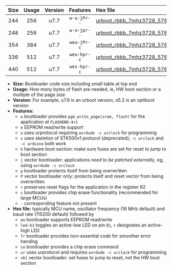 |Size|Usage|Version|Features|Hex file|
|:-:|:-:|:-:|:-:|:--|
|244|256|u7.7|`w-u-jPr--`|[urboot_rbbb_7mhz3728_57600bps_led+b5_ur_vbl.hex](https://raw.githubusercontent.com/stefanrueger/urboot.hex/main/boards/rbbb/fcpu_7mhz3728/57600_bps/urboot_rbbb_7mhz3728_57600bps_led+b5_ur_vbl.hex)|
|248|256|u7.7|`w-u-jpr--`|[urboot_rbbb_7mhz3728_57600bps_led+b5_fr_ur_vbl.hex](https://raw.githubusercontent.com/stefanrueger/urboot.hex/main/boards/rbbb/fcpu_7mhz3728/57600_bps/urboot_rbbb_7mhz3728_57600bps_led+b5_fr_ur_vbl.hex)|
|354|384|u7.7|`weu-jPr-c`|[urboot_rbbb_7mhz3728_57600bps_ee_led+b5_fr_ce_ur_vbl.hex](https://raw.githubusercontent.com/stefanrueger/urboot.hex/main/boards/rbbb/fcpu_7mhz3728/57600_bps/urboot_rbbb_7mhz3728_57600bps_ee_led+b5_fr_ce_ur_vbl.hex)|
|336|512|u7.7|`weu-hpr-c`|[urboot_rbbb_7mhz3728_57600bps_ee_led+b5_fr_ce_ur.hex](https://raw.githubusercontent.com/stefanrueger/urboot.hex/main/boards/rbbb/fcpu_7mhz3728/57600_bps/urboot_rbbb_7mhz3728_57600bps_ee_led+b5_fr_ce_ur.hex)|
|440|512|u7.7|`wes-hpr-c`|[urboot_rbbb_7mhz3728_57600bps_ee_led+b5_fr_ce.hex](https://raw.githubusercontent.com/stefanrueger/urboot.hex/main/boards/rbbb/fcpu_7mhz3728/57600_bps/urboot_rbbb_7mhz3728_57600bps_ee_led+b5_fr_ce.hex)|

- **Size:** Bootloader code size including small table at top end
- **Usage:** How many bytes of flash are needed, ie, HW boot section or a multiple of the page size
- **Version:** For example, u7.6 is an urboot version, o5.2 is an optiboot version
- **Features:**
  + `w` bootloader provides `pgm_write_page(sram, flash)` for the application at `FLASHEND-4+1`
  + `e` EEPROM read/write support
  + `u` uses urprotocol requiring `avrdude -c urclock` for programming
  + `s` uses skeleton of STK500v1 protocol (deprecated); `-c urclock` and `-c arduino` both work
  + `h` hardware boot section: make sure fuses are set for reset to jump to boot section
  + `j` vector bootloader: applications *need to be patched externally*, eg, using `avrdude -c urclock`
  + `p` bootloader protects itself from being overwritten
  + `P` vector bootloader only: protects itself and reset vector from being overwritten
  + `r` preserves reset flags for the application in the register R2
  + `c` bootloader provides chip erase functionality (recommended for large MCUs)
  + `-` corresponding feature not present
- **Hex file:** typically MCU name, oscillator frequency (16 MHz default) and baud rate (115200 default) followed by
  + `ee` bootloader supports EEPROM read/write
  + `led-b1` toggles an active-low LED on pin `B1`, `+` designates an active-high LED
  + `fr` bootloader provides non-essential code for smoother error handing
  + `ce` bootloader provides a chip erase command
  + `ur` uses urprotocol and requires `avrdude -c urclock` for programming
  + `vbl` vector bootloader: set fuses to jump to reset, not the HW boot section

